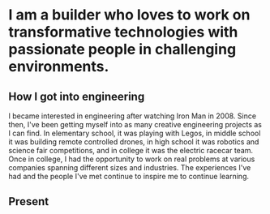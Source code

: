 # I am a builder who loves to work on transformative technologies with passionate people in challenging environments.

## How I got into engineering
I became interested in engineering after watching Iron Man in 2008. Since then, I've been getting myself into as many creative engineering projects as I can find. In elementary school, it was playing with Legos, in middle school it was building remote controlled drones, in high school it was robotics and science fair competitions, and in college it was the electric racecar team.  Once in college, I had the opportunity to work on real problems at various companies spanning different sizes and industries. The experiences I've had and the people I've met continue to inspire me to continue learning. 

## Present